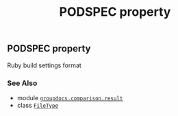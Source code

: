 ﻿---
title: PODSPEC property
second_title: GroupDocs.Comparison for Python via .NET API References
description: 
type: docs
url: /python-net/groupdocs.comparison.result/filetype/podspec/
is_root: false
weight: 1100
---

## PODSPEC property


Ruby build settings format

### See Also
* module [`groupdocs.comparison.result`](../../)
* class [`FileType`](/comparison/python-net/groupdocs.comparison.result/filetype)
